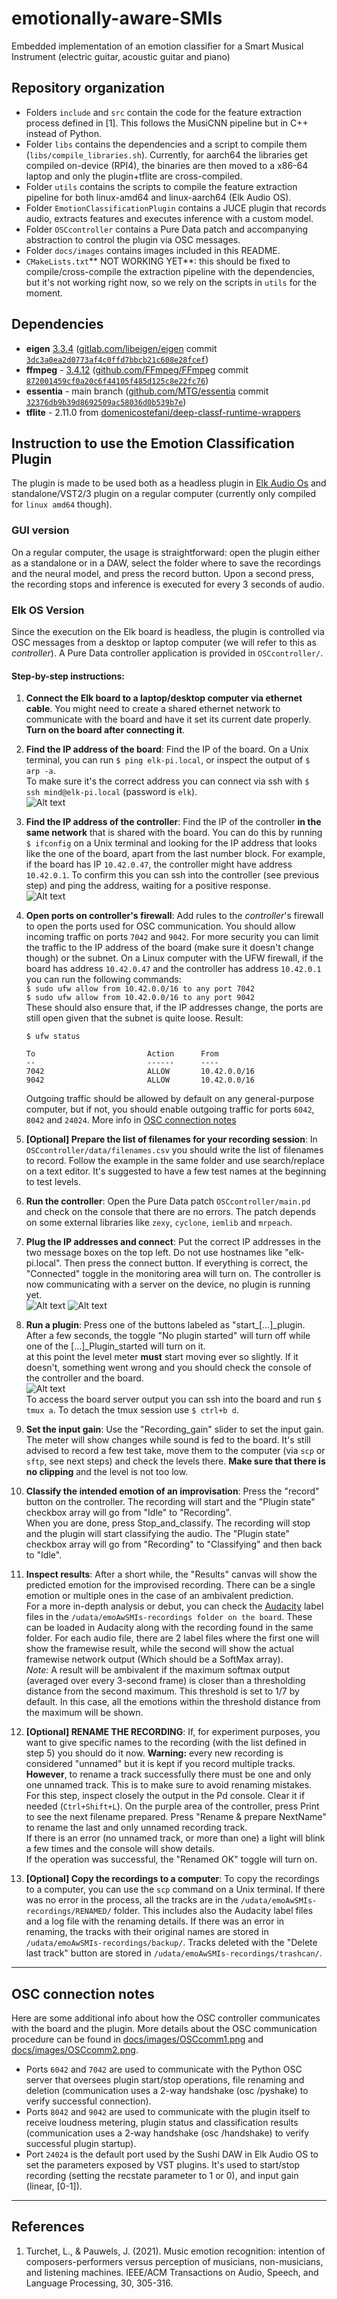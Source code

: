 # emotionally-aware-SMIs
Embedded implementation of an emotion classifier for a Smart Musical Instrument (electric guitar, acoustic guitar and piano)

## Repository organization
- Folders `include` and `src` contain the code for the feature extraction process defined in [1]. This follows the MusiCNN pipeline but in C++ instead of Python.
- Folder `libs` contains the dependencies and a script to compile them (`libs/compile_libraries.sh`). Currently, for aarch64 the libraries get compiled on-device (RPI4), the binaries are then moved to a x86-64 laptop and only the plugin+tflite are cross-compiled.
- Folder `utils` contains the scripts to compile the feature extraction pipeline for both linux-amd64 and linux-aarch64 (Elk Audio OS).
- Folder `EmotionClassificationPlugin` contains a JUCE plugin that records audio, extracts features and executes inference with a custom model.
- Folder `OSCcontroller` contains a Pure Data patch and accompanying abstraction to control the plugin via OSC messages.
- Folder `docs/images` contains images included in this README.
- `CMakeLists.txt`** NOT WORKING YET**: this should be fixed to compile/cross-compile the extraction pipeline with the dependencies, but it's not working right now, so we rely on the scripts in `utils` for the moment.

## Dependencies

<!-- - zlib - 1.2.13 ([github.com/madler/zlib](https://github.com/madler/zlib) commit `04f42ceca40f73e2978b50e93806c2a18c1281fc`) -->
- **eigen** [3.3.4](https://gitlab.com/libeigen/eigen/-/releases/3.3.4) ([gitlab.com/libeigen/eigen](https://gitlab.com/libeigen/eigen) commit [`3dc3a0ea2d0773af4c0ffd7bbcb21c608e28fcef`](https://gitlab.com/libeigen/eigen/tree/3dc3a0ea2d0773af4c0ffd7bbcb21c608e28fcef))
- **ffmpeg** - [3.4.12](https://github.com/FFmpeg/FFmpeg/releases/tag/n3.4.12) ([github.com/FFmpeg/FFmpeg](https://github.com/FFmpeg/FFmpeg) commit [`872001459cf0a20c6f44105f485d125c8e22fc76`](https://github.com/FFmpeg/FFmpeg/tree/872001459cf0a20c6f44105f485d125c8e22fc76))
- **essentia** - main branch ([github.com/MTG/essentia](https://github.com/MTG/essentia) commit [`32376db9b39d8692509ac58036d0b539b7e`](https://github.com/MTG/essentia/tree/32376db9b39d8692509ac58036d0b539b7e))
- **tflite** - 2.11.0 from [domenicostefani/deep-classf-runtime-wrappers](https://github.com/domenicostefani/deep-classf-runtime-wrappers)

## Instruction to use the Emotion Classification Plugin

The plugin is made to be used both as a headless plugin in [Elk Audio Os](https://www.elk.audio/start) and standalone/VST2/3 plugin on a regular computer (currently only compiled for `linux amd64` though).  
### GUI version
On a regular computer, the usage is straightforward: open the plugin either as a standalone or in a DAW, select the folder where to save the recordings and the neural model, and press the record button. Upon a second press, the recording stops and inference is executed for every 3 seconds of audio.
### Elk OS Version
Since the execution on the Elk board is headless, the plugin is controlled via OSC messages from a desktop or laptop computer (we will refer to this as *controller*). A Pure Data controller application is provided in `OSCcontroller/`.

#### Step-by-step instructions:
1. **Connect the Elk board to a laptop/desktop computer via ethernet cable**. You might need to create a shared ethernet network to communicate with the board and have it set its current date properly.  
**Turn on the board after connecting it**.

2. **Find the IP address of the board**: Find the IP of the board. On a Unix terminal, you can run `$ ping elk-pi.local`, or inspect the output of `$ arp -a`.  
To make sure it's the correct address you can connect via ssh with `$ ssh mind@elk-pi.local` (password is `elk`).  
![Alt text](docs//images/ip_board.png)  

3. **Find the IP address of the controller**: Find the IP of the controller **in the same network** that is shared with the board. You can do this by running `$ ifconfig` on a Unix terminal and looking for the IP address that looks like the one of the board, apart from the last number block. For example, if the board has IP `10.42.0.47`, the controller might have address `10.42.0.1`. To confirm this you can ssh into the controller (see previous step) and ping the address, waiting for a positive response.  
![Alt text](docs//images/ip_controller.png)  

4. **Open ports on controller's firewall**: Add rules to the *controller*'s firewall to open the ports used for OSC communication. You should allow incoming traffic on ports `7042` and `9042`. For more security you can limit the traffic to the IP address of the board (make sure it doesn't change though) or the subnet. On a Linux computer with the UFW firewall, if the board has address `10.42.0.47` and the controller has address `10.42.0.1` you can run the following commands:  
`$ sudo ufw allow from 10.42.0.0/16 to any port 7042`  
`$ sudo ufw allow from 10.42.0.0/16 to any port 9042`  
These should also ensure that, if the IP addresses change, the ports are still open given that the subnet is quite loose.
Result:
    ```
    $ ufw status

    To                         Action      From
    --                         ------      ----              
    7042                       ALLOW       10.42.0.0/16              
    9042                       ALLOW       10.42.0.0/16 
    ```
    Outgoing traffic should be allowed by default on any general-purpose computer, but if not, you should enable outgoing traffic for ports `6042`, `8042` and `24024`. More info in [OSC connection notes](#osc-connection-notes)

5. **[Optional] Prepare the list of filenames for your recording session**: In `OSCcontroller/data/filenames.csv` you should write the list of filenames to record. Follow the example in the same folder and use search/replace on a text editor. It's suggested to have a few test names at the beginning to test levels.

6. **Run the controller**: Open the Pure Data patch `OSCcontroller/main.pd` and check on the console that there are no errors. The patch depends on some external libraries like `zexy`, `cyclone`, `iemlib` and `mrpeach`.

7. **Plug the IP addresses and connect**: Put the correct IP addresses in the two message boxes on the top left. Do not use hostnames like "elk-pi.local". Then press the connect button. If everything is correct, the "Connected" toggle in the monitoring area will turn on. The controller is now communicating with a server on the device, no plugin is running yet.  
![Alt text](docs//images/connect.png)
![Alt text](docs//images/connection_state.png)  


8. **Run a plugin**: Press one of the buttons labeled as "start_[...]_plugin. After a few seconds, the toggle "No plugin started" will turn off while one of the [...]_Plugin_started will turn on it.  
at this point the level meter **must** start moving ever so slightly. If it doesn't, something went wrong and you should check the console of the controller and the board.  
![Alt text](docs//images/monitor_level.png)  
To access the board server output you can ssh into the board and run `$ tmux a`. To detach the tmux session use `$ ctrl+b d`.

9. **Set the input gain**: Use the "Recording_gain" slider to set the input gain. The meter will show changes while sound is fed to the board. It's still advised to record a few test take, move them to the computer (via `scp` or `sftp`, see next steps) and check the levels there. **Make sure that there is no clipping** and the level is not too low.

10. **Classify the intended emotion of an improvisation**: Press the "record" button on the controller. The recording will start and the "Plugin state" checkbox array will go from "Idle" to "Recording".  
When you are done, press Stop_and_classify. 
The recording will stop and the plugin will start classifying the audio. The "Plugin state" checkbox array will go from "Recording" to "Classifying" and then back to "Idle".

11. **Inspect results**: After a short while, the "Results" canvas will show the predicted emotion for the improvised recording. There can be a single emotion or multiple ones in the case of an ambivalent prediction.  
For a more in-depth analysis or debut, you can check the [Audacity](https://www.audacityteam.org/) label files in the `/udata/emoAwSMIs-recordings folder on the board`. These can be loaded in Audacity along with the recording found in the same folder. For each audio file, there are 2 label files where the first one will show the framewise result, while the second will show the actual framewise network output (Which should be a SoftMax array).  
*Note:* A result will be ambivalent if the maximum softmax output (averaged over every 3-second frame) is closer than a thresholding distance from the second maximum. This threshold is set to 1/7 by default. In this case, all the emotions within the threshold distance from the maximum will be shown.

12. **[Optional] RENAME THE RECORDING**: If, for experiment purposes, you want to give specific names to the recording (with the list defined in step 5) you should do it now. **Warning:** every new recording is considered "unnamed" but it is kept if you record multiple tracks. **However**, to rename a track successfully there must be one and only one unnamed track. This is to make sure to avoid renaming mistakes.  
For this step, inspect closely the output in the Pd console. Clear it if needed (`Ctrl+Shift+L`).
On the purple area of the controller, press Print to see the next filename prepared. Press "Rename & prepare NextName" to rename the last and only unnamed recording track.  
If there is an error (no unnamed track, or more than one) a light will blink a few times and the console will show details.  
If the operation was successful, the "Renamed OK" toggle will turn on.

13. **[Optional] Copy the recordings to a computer**: To copy the recordings to a computer, you can use the `scp` command on a Unix terminal. If there was no error in the process, all the tracks are in the `/udata/emoAwSMIs-recordings/RENAMED/` folder. This includes also the Audacity label files and a log file with the renaming details.
If there was an error in renaming, the tracks with their original names are stored in `/udata/emoAwSMIs-recordings/backup/`. Tracks deleted with the "Delete last track" button are stored in `/udata/emoAwSMIs-recordings/trashcan/`.
___

## OSC connection notes
Here are some additional info about how the OSC controller communicates with the board and the plugin.
More details about the OSC communication procedure can be found in [docs/images/OSCcomm1.png](docs/images/OSCcomm1.png) and [docs/images/OSCcomm2.png](docs/images/OSCcomm2.png).
- Ports `6042` and `7042` are used to communicate with the Python OSC server that oversees plugin start/stop operations, file renaming and deletion (communication uses a 2-way handshake (osc /pyshake) to verify successful connection).
- Ports `8042` and `9042` are used to communicate with the plugin itself to receive loudness metering, plugin status and classification results (communication uses a 2-way handshake (osc /handshake) to verify successful plugin startup).
- Port `24024` is the default port used by the Sushi DAW in Elk Audio OS to set the parameters exposed by VST plugins. It's used to start/stop recording (setting the recstate parameter to 1 or 0), and input gain (linear, [0-1]).

___
## References

1. Turchet, L., & Pauwels, J. (2021). Music emotion recognition: intention of composers-performers versus perception of musicians, non-musicians, and listening machines. IEEE/ACM Transactions on Audio, Speech, and Language Processing, 30, 305-316.